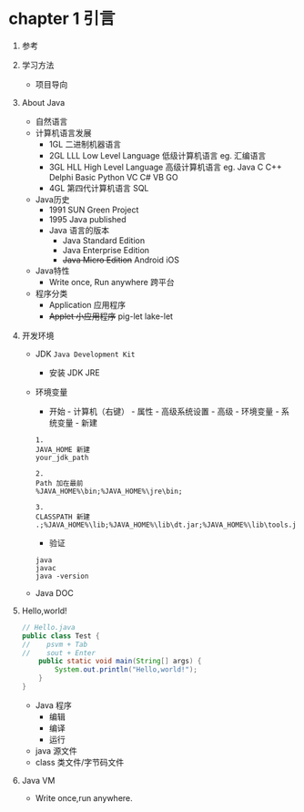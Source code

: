 # chapter 1 引言


1. 参考
2. 学习方法
    * 项目导向
3. About Java
    - 自然语言
    - 计算机语言发展
        - 1GL
                二进制机器语言
        - 2GL LLL Low Level Language
                低级计算机语言
                eg. 汇编语言
        - 3GL HLL High Level Language
                高级计算机语言
                eg. Java C C++ Delphi Basic Python VC C# VB GO
        - 4GL
                第四代计算机语言 
                SQL
    - Java历史
        - 1991 SUN Green Project
        - 1995 Java published
        - Java 语言的版本
            - Java Standard Edition
            - Java Enterprise Edition
            - ~~Java Micro Edition~~
                    Android
                    iOS
    - Java特性
        - Write once, Run anywhere
                跨平台
    - 程序分类
        - Application 应用程序
        - ~~Applet 小应用程序~~
                pig-let
                lake-let
4. 开发环境
    - JDK `Java Development Kit`
      - 安装 JDK JRE
    - 环境变量
      - 开始 - 计算机（右键） - 属性 - 高级系统设置 - 高级 - 环境变量 - 系统变量 - 新建
      
      ```
      1.
      JAVA_HOME 新建
      your_jdk_path
      
      2.
      Path 加在最前
      %JAVA_HOME%\bin;%JAVA_HOME%\jre\bin;
      
      3.
      CLASSPATH 新建
      .;%JAVA_HOME%\lib;%JAVA_HOME%\lib\dt.jar;%JAVA_HOME%\lib\tools.jar
      ```
      
      - 验证

      ```
      java
      javac
      java -version
      ```
    
    - Java DOC
5. Hello,world!
    ```java
    // Hello.java
    public class Test {
    //    psvm + Tab
    //    sout + Enter
        public static void main(String[] args) {
            System.out.println("Hello,world!");
        }
    }
    ```
    - Java 程序
        - 编辑
        - 编译
        - 运行
    - java 源文件
    - class 类文件/字节码文件

6. Java VM
    - Write once,run anywhere.